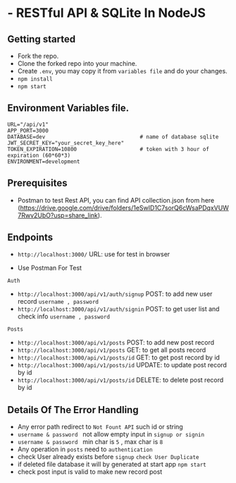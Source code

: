 # - RESTful API & SQLite In NodeJS
## Getting started
- Fork the repo.
- Clone the forked repo into your machine.
- Create `.env`, you may copy it from `variables file` and do your changes.
- `npm install`
- `npm start`

## Environment Variables file.
```
URL="/api/v1"
APP_PORT=3000                                   
DATABASE=dev                              # name of database sqlite
JWT_SECRET_KEY="your_secret_key_here"
TOKEN_EXPIRATION=10800                    # token with 3 hour of expiration (60*60*3)
ENVIRONMENT=development                    
```

## Prerequisites
- Postman to test Rest API, you can find API collection.json from here (https://drive.google.com/drive/folders/1eSwID1C7sorQ6cWsaPDqxVUW7Rwv2UbO?usp=share_link).

## Endpoints
- `http://localhost:3000/` URL: use for test in browser

- Use Postman For Test

`Auth`
- `http://localhost:3000/api/v1/auth/signup` POST: to add new user record `username , password`
- `http://localhost:3000/api/v1/auth/signin` POST: to get user list and check info `username , password`

`Posts`
- `http://localhost:3000/api/v1/posts` POST: to add new post record
- `http://localhost:3000/api/v1/posts` GET: to get all posts record
- `http://localhost:3000/api/v1/posts/id` GET: to get post record by id
- `http://localhost:3000/api/v1/posts/id` UPDATE: to update post record by id 
- `http://localhost:3000/api/v1/posts/id` DELETE: to delete post record by id 

## Details Of The Error Handling
- Any error path redirect to `Not Fount API` such id or string
- `username & password ` not allow empty input in `signup or signin`
- `username & password ` min char is `5` , max char is `8`
- Any operation in `posts` need to `authentication`
- check User already exists before `signup` `check User Duplicate`
- if deleted file database it will by generated at start app `npm start`
- check post input is valid to make new record post



